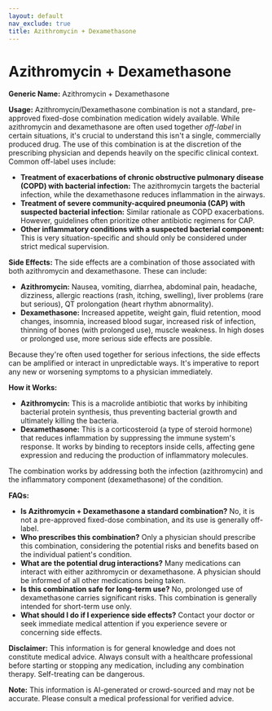 ```yaml
---
layout: default
nav_exclude: true
title: Azithromycin + Dexamethasone
---
```


# Azithromycin + Dexamethasone

**Generic Name:** Azithromycin + Dexamethasone

**Usage:**  Azithromycin/Dexamethasone combination is not a standard, pre-approved fixed-dose combination medication widely available.  While azithromycin and dexamethasone are often used together *off-label* in certain situations, it's crucial to understand this isn't a single, commercially produced drug. The use of this combination is at the discretion of the prescribing physician and depends heavily on the specific clinical context.  Common off-label uses include:

* **Treatment of exacerbations of chronic obstructive pulmonary disease (COPD) with bacterial infection:**  The azithromycin targets the bacterial infection, while the dexamethasone reduces inflammation in the airways.
* **Treatment of severe community-acquired pneumonia (CAP) with suspected bacterial infection:**  Similar rationale as COPD exacerbations.  However, guidelines often prioritize other antibiotic regimens for CAP.
* **Other inflammatory conditions with a suspected bacterial component:** This is very situation-specific and should only be considered under strict medical supervision.

**Side Effects:** The side effects are a combination of those associated with both azithromycin and dexamethasone.  These can include:

* **Azithromycin:** Nausea, vomiting, diarrhea, abdominal pain, headache, dizziness, allergic reactions (rash, itching, swelling), liver problems (rare but serious), QT prolongation (heart rhythm abnormality).
* **Dexamethasone:** Increased appetite, weight gain, fluid retention, mood changes, insomnia, increased blood sugar, increased risk of infection, thinning of bones (with prolonged use), muscle weakness.  In high doses or prolonged use, more serious side effects are possible.

Because they're often used together for serious infections, the side effects can be amplified or interact in unpredictable ways. It's imperative to report any new or worsening symptoms to a physician immediately.

**How it Works:**

* **Azithromycin:** This is a macrolide antibiotic that works by inhibiting bacterial protein synthesis, thus preventing bacterial growth and ultimately killing the bacteria.
* **Dexamethasone:** This is a corticosteroid (a type of steroid hormone) that reduces inflammation by suppressing the immune system's response.  It works by binding to receptors inside cells, affecting gene expression and reducing the production of inflammatory molecules.

The combination works by addressing both the infection (azithromycin) and the inflammatory component (dexamethasone) of the condition.

**FAQs:**

* **Is Azithromycin + Dexamethasone a standard combination?** No, it is not a pre-approved fixed-dose combination, and its use is generally off-label.
* **Who prescribes this combination?** Only a physician should prescribe this combination, considering the potential risks and benefits based on the individual patient's condition.
* **What are the potential drug interactions?**  Many medications can interact with either azithromycin or dexamethasone.  A physician should be informed of all other medications being taken.
* **Is this combination safe for long-term use?**  No, prolonged use of dexamethasone carries significant risks.  This combination is generally intended for short-term use only.
* **What should I do if I experience side effects?** Contact your doctor or seek immediate medical attention if you experience severe or concerning side effects.


**Disclaimer:** This information is for general knowledge and does not constitute medical advice.  Always consult with a healthcare professional before starting or stopping any medication, including any combination therapy.  Self-treating can be dangerous.


**Note:** This information is AI-generated or crowd-sourced and may not be accurate. Please consult a medical professional for verified advice.